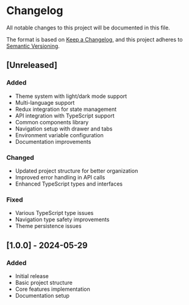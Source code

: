 # Changelog

All notable changes to this project will be documented in this file.

The format is based on [Keep a Changelog](https://keepachangelog.com/en/1.0.0/),
and this project adheres to [Semantic Versioning](https://semver.org/spec/v2.0.0.html).

## [Unreleased]

### Added
- Theme system with light/dark mode support
- Multi-language support
- Redux integration for state management
- API integration with TypeScript support
- Common components library
- Navigation setup with drawer and tabs
- Environment variable configuration
- Documentation improvements

### Changed
- Updated project structure for better organization
- Improved error handling in API calls
- Enhanced TypeScript types and interfaces

### Fixed
- Various TypeScript type issues
- Navigation type safety improvements
- Theme persistence issues

## [1.0.0] - 2024-05-29

### Added
- Initial release
- Basic project structure
- Core features implementation
- Documentation setup 